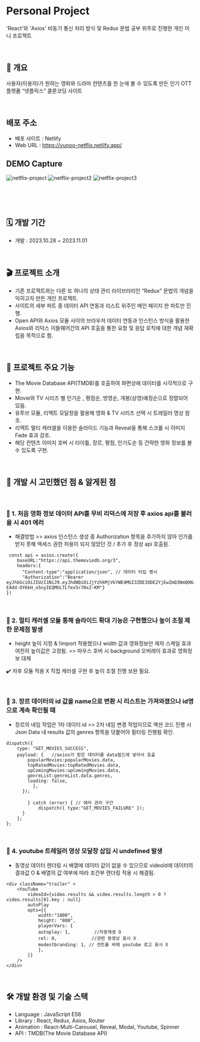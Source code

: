 # Personal Project
 'React'와 'Axios' 비동기 통신 처리 방식 및 Redux 문법 공부 위주로 진행한 개인 미니 프로젝트

</br>

## 📖 개요
사용자(이용자)가 원하는 영화와 드라마 컨텐츠를 한 눈에 볼 수 있도록 만든 인기 OTT 플랫폼 “넷플릭스” 클론코딩 사이트

</br>

## 배포 주소
- 배포 사이트 : Netlify
- Web URL : https://yunoo-netflix.netlify.app/

## DEMO Capture
![netflix-project](https://github.com/yunwoo0301/netflix-project/assets/121915009/48294869-ec3e-4a46-be20-b60c38d2b9bc)
![netflix-project2](https://github.com/yunwoo0301/netflix-project/assets/121915009/c210c1f6-5d05-41a5-8527-65eeaf4781fb)
![netflix-project3](https://github.com/yunwoo0301/netflix-project/assets/121915009/fb7b7e3b-a3ae-4a74-bbe0-06aad99804b2)

<br />
<br />

</br>

## 🗓️ 개발 기간
- 개발 : 2023.10.28 ~ 2023.11.01

</br>

## 🎬 프로젝트 소개
- 기존 프로젝트와는 다른 또 하나의 상태 관리 라이브러리인 “Redux” 문법의 개념을 익히고자 만든 개인 프로젝트.
- 사이트의 세부 파트 중 데이터 API 연동과 리스트 위주인 메인 페이지 한 파트만 진행.
- Open API와 Axios 모듈 사이의 브라우저 데이터 연동과 인스턴스 방식을 활용한 Axios와 리덕스 미들웨어간의  API 호출을 통한 요청 및 응답 로직에 대한 개념 재확립을 목적으로 함.

</br>

## 🎀 프로젝트 주요 기능
- The Movie Database API(TMDB)를 호출하여 화면상에 데이터를 시각적으로 구현.
- Movie와 TV 시리즈 별 인기순 , 평점순, 방영순, 개봉(상영)예정순으로 정렬되어 있음.
- 유투브 모듈, 리액트 모달창을 활용해 영화 & TV 시리즈 선택 시 트레일러 영상 참조.
- 리액트 멀티 캐러셀을 이용한 슬라이드 기능과 Reveal을 통해 스크롤 시 이미지 Fade 효과 강조.
- 해당 컨텐츠 이미지 호버 시 타이틀, 장르, 평점, 인기도순 등 간략한 영화 정보를 볼 수 있도록 구현.

</br>

## 📍 개발 시 고민했던 점 & 알게된 점 

</br>

### 👒 1. 처음 영화 정보 데이터 API를 무비 리덕스에 저장 후 axios api를 불러올 시 401 에러
- 해결방법 >> axios 인스턴스 생성 중 Authorization 항목을 추가하지 않아 인가를 받지 못해 엑세스 권한 허용이 되지 않았던 것 / 추가 후 정상 api 호출됨.

```
 const api = axios.create({
    baseURL:"https://api.themoviedb.org/3", 
    headers:{
      "Content-type":"application/json", // 데이터 타입 명시
      "Authorization":"Bearer eyJhbGciOiJIUzI1NiJ9.eyJhdWQiOiJjYzhkMjVkYWE4MGI3ZDE3ODE2YjEwZmQ3NmQ0NzgwYyIsInN1YiI6IjY1M2E4Nzg4ZDIxNDdjMDEzOTQ4YTE3MiIsInNjb3BlcyI6WyJhcGlfcmVhZCJdLCJ2ZXJzaW9uIjoxfQ.OgmlWFc-E4dd-OY6kH_o5nyIEQMULTLfex5r70xZ-KM"}
})

```
</br>

### 👚 2. 멀티 캐러셀 모듈 통해 슬라이드 확대 기능은 구현했으나 높이 조절 제한 문제점 발생
- height 높이 지정 & !import 적용했으나  width 값과 영화정보만 재차 스케일 효과 여전히 높이값은 고정됨. >> 마우스 호버 시 background 오버레이 효과로 영화정보 대체

✔️ 차후 모듈 적용 X 직접 캐러셀 구현 후 높이 조절 진행 보완 필요.

</br>

### 👝 3. 장르 데이터의 id 값을 name으로 변환 시 리스트는 가져와졌으나 id명으로 계속 확인될 때
- 장르의 네임 작업은 1차 데이터 id  >> 2차 네임 변경 작업이므로 액션 코드 진행 시 Json Data 내 results 값의 genres 항목을 덧붙어야 필터링 진행됨 확인.

```
dispatch({
    type: "GET_MOVIES_SUCCESS",
    payload: {   //axios가 받은 데이터를 data필드에 넣어서 호출
        popularMovies:popularMovies.data, 
        topRatedMovies:topRatedMovies.data, 
        upComingMovies:upComingMovies.data,
        genreList:genreList.data.genres,
        loading: false,
	      },
	  });
	
	    } catch (error) { // 에러 관리 구간
	        dispatch({ type:"GET_MOVIES_FAILURE" });
	  }       
	};
};
```

</br>

### 👡 4. youtube 트레일러 영상 모달창 삽입 시 undefined 발생
- 동영상 데이터 렌더링 시 배열에 데이터 값이 없을 수 있으므로 videoId에 데이터의 결과값 O & 배열의 값 여부에 따라 조건부 렌더링 적용 시 해결됨.

```
<div className="trailer" >
    <YouTube
        videoId={video.results && video.results.length > 0 ? video.results[0].key : null}
        autoPlay
        opts={{
            width:"1800",
            height: "800",
            playerVars: {
            autoplay: 1,         //자동재생 O
            rel: 0,             //관련 동영상 표시 X
            modestbranding: 1, // 컨트롤 바에 youtube 로고 표시 X
            },
        }}
    />
</div>
```
</br>

## :hammer_and_wrench: 개발 환경 및 기술 스택
- Language : JavaScript ES6
- Library : React, Redux, Axios, Router
- Animation : React-Multi-Carousel, Reveal, Modal, Youtube, Spinner
- API : TMDB(The Movie Database API)

